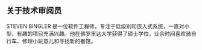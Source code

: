 ## 关于技术审阅员

STEVEN BINGLER 是一位软件工程师，专注于低级别和嵌入式系统，一直对小型、有趣的项目充满兴趣。他在佛罗里达大学获得了硕士学位，业余时间喜欢骑自行车、修理小玩意儿和寻找新的餐馆。
